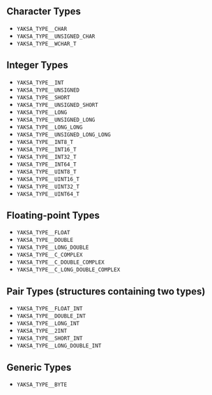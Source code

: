 ## Character Types
* `YAKSA_TYPE__CHAR`
* `YAKSA_TYPE__UNSIGNED_CHAR`
* `YAKSA_TYPE__WCHAR_T`

## Integer Types
* `YAKSA_TYPE__INT`
* `YAKSA_TYPE__UNSIGNED`
* `YAKSA_TYPE__SHORT`
* `YAKSA_TYPE__UNSIGNED_SHORT`
* `YAKSA_TYPE__LONG`
* `YAKSA_TYPE__UNSIGNED_LONG`
* `YAKSA_TYPE__LONG_LONG`
* `YAKSA_TYPE__UNSIGNED_LONG_LONG`
* `YAKSA_TYPE__INT8_T`
* `YAKSA_TYPE__INT16_T`
* `YAKSA_TYPE__INT32_T`
* `YAKSA_TYPE__INT64_T`
* `YAKSA_TYPE__UINT8_T`
* `YAKSA_TYPE__UINT16_T`
* `YAKSA_TYPE__UINT32_T`
* `YAKSA_TYPE__UINT64_T`

## Floating-point Types
* `YAKSA_TYPE__FLOAT`
* `YAKSA_TYPE__DOUBLE`
* `YAKSA_TYPE__LONG_DOUBLE`
* `YAKSA_TYPE__C_COMPLEX`
* `YAKSA_TYPE__C_DOUBLE_COMPLEX`
* `YAKSA_TYPE__C_LONG_DOUBLE_COMPLEX`

## Pair Types (structures containing two types)
* `YAKSA_TYPE__FLOAT_INT`
* `YAKSA_TYPE__DOUBLE_INT`
* `YAKSA_TYPE__LONG_INT`
* `YAKSA_TYPE__2INT`
* `YAKSA_TYPE__SHORT_INT`
* `YAKSA_TYPE__LONG_DOUBLE_INT`

## Generic Types
* `YAKSA_TYPE__BYTE`
